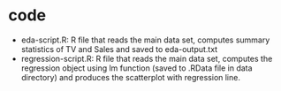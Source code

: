 <h1>code</h1>

* eda-script.R: R file that reads the main data set, computes summary statistics of TV and Sales and saved to eda-output.txt
* regression-script.R: R file that reads the main data set, computes the regression object using lm function (saved to .RData file in data directory) and produces the scatterplot with regression line.

 